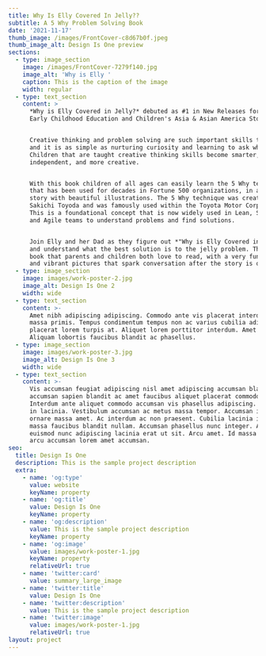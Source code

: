 ```yaml
---
title: Why Is Elly Covered In Jelly??
subtitle: A 5 Why Problem Solving Book
date: '2021-11-17'
thumb_image: /images/FrontCover-c8d67b0f.jpeg
thumb_image_alt: Design Is One preview
sections:
  - type: image_section
    image: /images/FrontCover-7279f140.jpg
    image_alt: 'Why is Elly '
    caption: This is the caption of the image
    width: regular
  - type: text_section
    content: >
      *Why is Elly Covered in Jelly?* debuted as #1 in New Releases for both
      Early Childhood Education and Children's Asia & Asian America Stories!


      Creative thinking and problem solving are such important skills to develop
      and it is as simple as nurturing curiosity and learning to ask why.
      Children that are taught creative thinking skills become smarter, more
      independent, and more creative.


      With this book children of all ages can easily learn the 5 Why technique
      that has been used for decades in Fortune 500 organizations, in a fun
      story with beautiful illustrations. The 5 Why technique was created by
      Sakichi Toyoda and was famously used within the Toyota Motor Corporation.
      This is a foundational concept that is now widely used in Lean, Six Sigma,
      and Agile teams to understand problems and find solutions.


      Join Elly and her Dad as they figure out *"Why is Elly Covered in Jelly?"*
      and understand what the best solution is to the jelly problem. This is a
      book that parents and children both love to read, with a very funny story
      and vibrant pictures that spark conversation after the story is over.
  - type: image_section
    image: images/work-poster-2.jpg
    image_alt: Design Is One 2
    width: wide
  - type: text_section
    content: >-
      Amet nibh adipiscing adipiscing. Commodo ante vis placerat interdum massa
      massa primis. Tempus condimentum tempus non ac varius cubilia adipiscing
      placerat lorem turpis at. Aliquet lorem porttitor interdum. Amet lacus.
      Aliquam lobortis faucibus blandit ac phasellus.
  - type: image_section
    image: images/work-poster-3.jpg
    image_alt: Design Is One 3
    width: wide
  - type: text_section
    content: >-
      Vis accumsan feugiat adipiscing nisl amet adipiscing accumsan blandit
      accumsan sapien blandit ac amet faucibus aliquet placerat commodo.
      Interdum ante aliquet commodo accumsan vis phasellus adipiscing. Ornare a
      in lacinia. Vestibulum accumsan ac metus massa tempor. Accumsan in lacinia
      ornare massa amet. Ac interdum ac non praesent. Cubilia lacinia interdum
      massa faucibus blandit nullam. Accumsan phasellus nunc integer. Accumsan
      euismod nunc adipiscing lacinia erat ut sit. Arcu amet. Id massa aliquet
      arcu accumsan lorem amet accumsan.
seo:
  title: Design Is One
  description: This is the sample project description
  extra:
    - name: 'og:type'
      value: website
      keyName: property
    - name: 'og:title'
      value: Design Is One
      keyName: property
    - name: 'og:description'
      value: This is the sample project description
      keyName: property
    - name: 'og:image'
      value: images/work-poster-1.jpg
      keyName: property
      relativeUrl: true
    - name: 'twitter:card'
      value: summary_large_image
    - name: 'twitter:title'
      value: Design Is One
    - name: 'twitter:description'
      value: This is the sample project description
    - name: 'twitter:image'
      value: images/work-poster-1.jpg
      relativeUrl: true
layout: project
---
```

